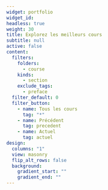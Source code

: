 ```yaml
---
widget: portfolio
widget_id: 
headless: true
weight: 30
title: Explorez les meilleurs cours
subtitle: null
active: false
content:
  filters:
    folders:
      - course
    kinds:
      - section
    exclude_tags:
      - preface
  filter_default: 0
  filter_button:
    - name: Tous les cours
      tag: "*"
    - name: Précédent
      tag: precedent
    - name: Actuel
      tag: actuel
design:
  columns: "1"
  view: masonry
  flip_alt_rows: false
  background:
    gradient_start: ""
    gradient_end: ""
---
```

